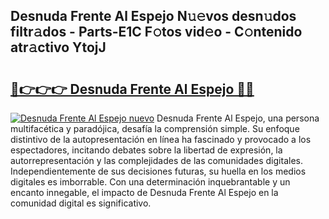 ## Desnuda Frente Al Espejo N𝚞𝚎vos desn𝚞dos filtr𝚊dos - Parts-E1C F𝚘tos vid𝚎o - C𝚘ntenido atr𝚊ctivo YtojJ

# <h2><a href="http://mbcmq7.tromn.icu/?c=Desnuda+Frente+Al+Espejo">🔗👉👉👉 Desnuda Frente Al Espejo 🔗🔗</a></h2>

[![Desnuda Frente Al Espejo nuevo](https://i.imgur.com/pEAQMta.gif)](http://mbcmq7.tromn.icu/?c=Desnuda+Frente+Al+Espejo)
Desnuda Frente Al Espejo, una persona multifacética y paradójica, desafía la comprensión simple. Su enfoque distintivo de la autopresentación en línea ha fascinado y provocado a los espectadores, incitando debates sobre la libertad de expresión, la autorrepresentación y las complejidades de las comunidades digitales. Independientemente de sus decisiones futuras, su huella en los medios digitales es imborrable. Con una determinación inquebrantable y un encanto innegable, el impacto de Desnuda Frente Al Espejo en la comunidad digital es significativo.
